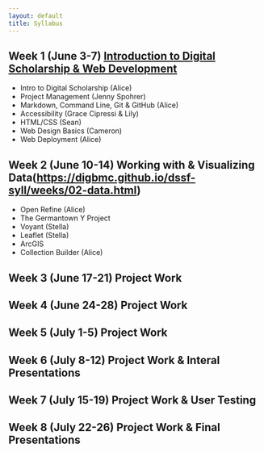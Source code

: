 ```yaml
---
layout: default
title: Syllabus
---
```


## Week 1 (June 3-7) [Introduction to Digital Scholarship & Web Development](https://digbmc.github.io/dssf-syll/weeks/01-intro.html)

- Intro to Digital Scholarship (Alice)
- Project Management (Jenny Spohrer)
- Markdown, Command Line, Git & GitHub (Alice)
- Accessibility (Grace Cipressi & Lily)
- HTML/CSS (Sean)
- Web Design Basics (Cameron)
- Web Deployment (Alice)

## Week 2 (June 10-14) Working with & Visualizing Data(https://digbmc.github.io/dssf-syll/weeks/02-data.html)

- Open Refine (Alice)
- The Germantown Y Project
- Voyant (Stella)
- Leaflet (Stella)
- ArcGIS
- Collection Builder (Alice)

## Week 3 (June 17-21) Project Work

## Week 4 (June 24-28) Project Work

## Week 5 (July 1-5) Project Work

## Week 6 (July 8-12) Project Work & Interal Presentations

## Week 7 (July 15-19) Project Work & User Testing

## Week 8 (July 22-26) Project Work & Final Presentations
